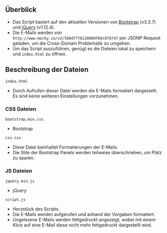 ## Überblick
* Das Script basiert auf den aktuellen Versionen von [Bootstrap](http://getbootstrap.com/) (v3.3.7) und [jQuery](https://jquery.com/) (v1.12.4).
* Die E-Mails werden von `http://www.mocky.io/v2/580df778120000f60c078747` per JSONP Request geladen, um die Cross-Domain Problematik zu umgehen.
* Um das Script auszuführen, genügt es die Dateien lokal zu speichern und `index.html` zu öffnen.

## Beschreibung der Dateien

`index.html`
* Durch Aufrufen dieser Datei werden die E-Mails formatiert dargestellt. Es sind keine weiteren Einstellungen vorzunehmen.

### CSS Dateien
`bootstrap.min.css`
* Bootstrap

`css.css`
* Diese Datei beinhaltet Formatierungen der E-Mails.
* Die Stile der Bootstrap Panels werden teilweise überschrieben, um Platz zu sparen.

### JS Dateien
`jquery.min.js`
* jQuery
  
`script.js`
* Herzstück des Scripts.
* Die E-Mails werden aufgerufen und anhand der Vorgaben formatiert.
* Ungelesene E-Mails werden fettgedruckt angezeigt, wobei mit einem Klick auf eine E-Mail diese nicht mehr fettgedruckt dargestellt wird.


